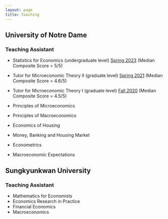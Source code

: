 ```yaml
---
layout: page
title: Teaching
---
```


## University of Notre Dame

### Teaching Assistant
* Statistics for Economics (undergraduate level) [Spring 2023](/uploads/Class_Report_Stats.pdf) (Median Composite Score = 5/5)

* Tutor for Microeconomic Theory II (graduate level) [Spring 2021](/uploads/Class_Report_Micro_II.pdf) (Median Composite Score = 4.6/5)

* Tutor for Microeconomic Theory I (graduate level) [Fall 2020](/uploads/Class_Report_Micro_I.pdf)   (Median Composite Score = 4.5/5)

* Principles of Microeconomics
* Principles of Macroeconomics
* Economics of Housing
* Money, Banking and Housing Market
* Econometrics
* Macroeconomic Expectations


## Sungkyunkwan University 

### Teaching Assistant
* Mathematics for Economists
* Economics Research in Practice
* Financial Economics
* Macroeconomics
